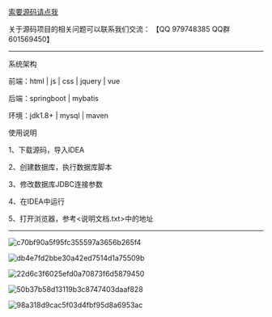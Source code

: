 

[索要源码请点我](http://mp.weixin.qq.com/mp/appmsgalbum?__biz=MzkwMDY3MTY0Nw==&action=getalbum&album_id=3423120253595582465&scene=173&subscene=&sessionid=svr_dbd799d91a1&enterid=1713666527&from_msgid=&from_itemidx=&count=3&nolastread=1#wechat_redirect)

关于源码项目的相关问题可以联系我们交流： 【QQ 979748385 QQ群 601569450】 

***************************************************************

系统架构

前端：html | js | css | jquery | vue

后端：springboot | mybatis

环境：jdk1.8+ | mysql | maven

使用说明

1、下载源码，导入IDEA

2、创建数据库，执行数据库脚本

3、修改数据库JDBC连接参数

4、在IDEA中运行

5、打开浏览器，参考<说明文档.txt>中的地址

***************************************************************

![c70bf90a5f95fc355597a3656b265f4](https://github.com/hjsdjko/springbootvtgh9/assets/120558513/2f55cc3d-6feb-4110-b68b-94f64d9aabec)

![db4e7fd2bbe30a42ed7514d1a75509b](https://github.com/hjsdjko/springbootvtgh9/assets/120558513/70f6df8d-74a1-4479-8150-c0cedf82b7cb)

![22d6c3f6025efd0a70873f6d5879450](https://github.com/hjsdjko/springbootvtgh9/assets/120558513/338a2254-a4a1-43f2-9fcc-1acb0fd2b65d)

![50b37b58d13119b3c8747403daaf828](https://github.com/hjsdjko/springbootvtgh9/assets/120558513/988424d3-cc9e-4e7e-91f3-955f6483d94b)

![98a318d9cac5f03d4fbf95d8a6953ac](https://github.com/hjsdjko/springbootvtgh9/assets/120558513/c5fd4796-0cb6-44ec-aa40-2538402e6af0)

